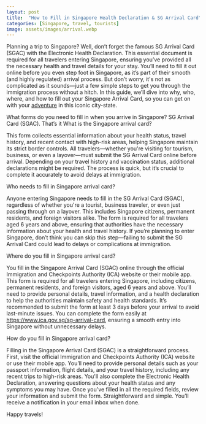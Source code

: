 ```yaml
---
layout: post
title:  "How to Fill in Singapore Health Declaration & SG Arrival Card"
categories: [Singapore, travel, tourists]
image: assets/images/arrival.webp
---
```


Planning a trip to Singapore? Well, don’t forget the famous SG Arrival Card (SGAC) with the Electronic Health Declaration.
This essential document is required for all travelers entering Singapore, ensuring you’ve provided all the necessary health and travel details for your stay. You’ll need to fill it out online before you even step foot in Singapore, as it’s part of their smooth (and highly regulated) arrival process. But don’t worry, it's not as complicated as it sounds—just a few simple steps to get you through the immigration process without a hitch. In this guide, we’ll dive into why, who, where, and how to fill out your Singapore Arrival Card, so you can get on with your [adventure](https://fromhktosg.github.io/singapore-travel-itinerary/) in this iconic city-state.

What forms do you need to fill in when you arrive in Singapore?
SG Arrival Card (SGAC). That’s it
What is the Singapore arrival card?

This form collects essential information about your health status, travel history, and recent contact with high-risk areas, helping Singapore maintain its strict border controls. All travelers—whether you're visiting for tourism, business, or even a layover—must submit the SG Arrival Card online before arrival. Depending on your travel history and vaccination status, additional declarations might be required. The process is quick, but it’s crucial to complete it accurately to avoid delays at immigration.

Who needs to fill in Singapore arrival card?

Anyone entering Singapore needs to fill in the SG Arrival Card (SGAC), regardless of whether you're a tourist, business traveler, or even just passing through on a layover. This includes Singapore citizens, permanent residents, and foreign visitors alike. The form is required for all travelers aged 6 years and above, ensuring that authorities have the necessary information about your health and travel history. If you’re planning to enter Singapore, don’t think you can skip this step—failing to submit the SG Arrival Card could lead to delays or complications at immigration.

Where do you fill in Singapore arrival card?

You fill in the Singapore Arrival Card (SGAC) online through the official Immigration and Checkpoints Authority (ICA) website or their mobile app. This form is required for all travelers entering Singapore, including citizens, permanent residents, and foreign visitors, aged 6 years and above. You’ll need to provide personal details, travel information, and a health declaration to help the authorities maintain safety and health standards. It’s recommended to submit the form at least 3 days before your arrival to avoid last-minute issues. You can complete the form easily at https://www.ica.gov.sg/sg-arrival-card, ensuring a smooth entry into Singapore without unnecessary delays.

How do you fill in Singapore arrival card?

Filling in the Singapore Arrival Card (SGAC) is a straightforward process. First, visit the official Immigration and Checkpoints Authority (ICA) website or use their mobile app. You’ll need to provide personal details such as your passport information, flight details, and your travel history, including any recent trips to high-risk areas. You'll also complete the Electronic Health Declaration, answering questions about your health status and any symptoms you may have. Once you've filled in all the required fields, review your information and submit the form. Straightforward and simple. You’ll receive a notification in your email inbox when done.

Happy travels!